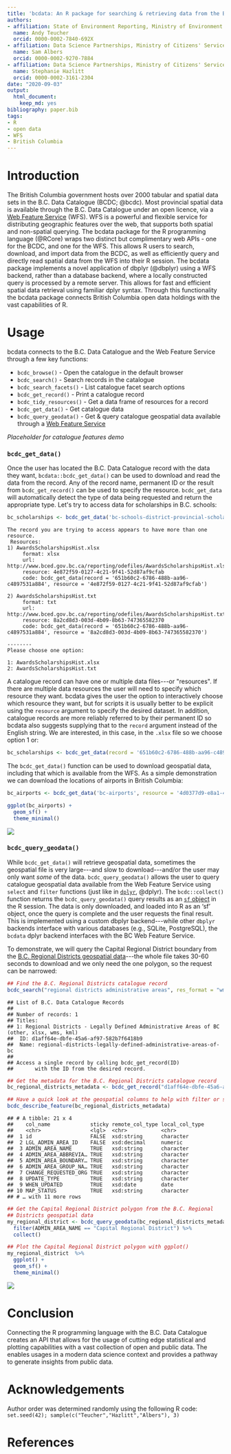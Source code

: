 ```yaml
---
title: 'bcdata: An R package for searching & retrieving data from the B.C. Data Catalogue'
authors:
- affiliation: State of Environment Reporting, Ministry of Environment and Climate Change Strategy, Province of British Columbia
  name: Andy Teucher
  orcid: 0000-0002-7840-692X
- affiliation: Data Science Partnerships, Ministry of Citizens' Services, Province of British Columbia
  name: Sam Albers
  orcid: 0000-0002-9270-7884
- affiliation: Data Science Partnerships, Ministry of Citizens' Services, Province of British Columbia
  name: Stephanie Hazlitt
  orcid: 0000-0002-3161-2304
date: "2020-09-03"
output:
  html_document:
    keep_md: yes
bibliography: paper.bib
tags:
- R
- open data
- WFS
- British Columbia
---
```







# Introduction

The British Columbia government hosts over 2000 tabular and spatial data sets in the B.C. Data Catalogue (BCDC; @bcdc).  Most provincial spatial data is available through the B.C. Data Catalogue under an open licence, via a [Web Feature Service](https://en.wikipedia.org/wiki/Web_Feature_Service) (WFS). WFS is a powerful and flexible service for distributing geographic features over the web, that supports both spatial and non-spatial querying.  The bcdata package for the R programming language (@RCore) wraps two distinct but complimentary web APIs - one for the BCDC, and one for the WFS.  This allows R users to search, download, and import data from the BCDC, as well as efficiently query and directly read spatial data from the WFS into their R session. The bcdata package implements a novel application of dbplyr (@dbplyr) using a WFS backend, rather than a database backend, where a locally constructed query is processed by a remote server. This allows for fast and efficient spatial data retrieval using familiar dplyr syntax. Through this functionality the bcdata package connects British Columbia open data holdings with the vast capabilities of R.

# Usage 

bcdata connects to the B.C. Data Catalogue and the Web Feature Service through a few key functions:

- `bcdc_browse()` - Open the catalogue in the default browser
- `bcdc_search()` - Search records in the catalogue
- `bcdc_search_facets()` - List catalogue facet search options
- `bcdc_get_record()` - Print a catalogue record
- `bcdc_tidy_resources()` - Get a data frame of resources for a record
- `bcdc_get_data()` - Get catalogue data
- `bcdc_query_geodata()` - Get & query catalogue geospatial data available through a [Web Feature Service](https://www2.gov.bc.ca/gov/content?id=95D78D544B244F34B89223EF069DF74E)

 *Placeholder for catalogue features demo*

### `bcdc_get_data()`

Once the user has located the B.C. Data Catalogue record with the data they want, `bcdata::bcdc_get_data()` can be used to download and read the data from the record.  Any of the record name, permanent ID or the result from `bcdc_get_record()` can be used to specify the resource. `bcdc_get_data` will automatically detect the type of data being requested and return the appropriate type. Let's try to access data for scholarships in B.C. schools:


```r
bc_scholarships <- bcdc_get_data('bc-schools-district-provincial-scholarships')
```

```
The record you are trying to access appears to have more than one resource.
 Resources: 
1) AwardsScholarshipsHist.xlsx
     format: xlsx 
     url: http://www.bced.gov.bc.ca/reporting/odefiles/AwardsScholarshipsHist.xlsx 
     resource: 4e872f59-0127-4c21-9f41-52d87af9cfab 
     code: bcdc_get_data(record = '651b60c2-6786-488b-aa96-c4897531a884', resource = '4e872f59-0127-4c21-9f41-52d87af9cfab')

2) AwardsScholarshipsHist.txt
     format: txt 
     url: http://www.bced.gov.bc.ca/reporting/odefiles/AwardsScholarshipsHist.txt 
     resource: 8a2cd8d3-003d-4b09-8b63-747365582370 
     code: bcdc_get_data(record = '651b60c2-6786-488b-aa96-c4897531a884', resource = '8a2cd8d3-003d-4b09-8b63-747365582370')

--------
Please choose one option: 

1: AwardsScholarshipsHist.xlsx
2: AwardsScholarshipsHist.txt
```

A catalogue record can have one or multiple data files---or "resources". If there are multiple data resources the user will need to specify which resource they want. bcdata gives the user the option to interactively choose which resource they want, but for scripts it is usually better to be explicit using the `resource` argument to specify the desired dataset. In addition, catalogue records are more reliably referred to by their permanent ID so bcdata also suggests supplying that to the `record` argument instead of the English string. We are interested, in this case, in the `.xlsx` file so we choose option 1 or:


```r
bc_scholarships <- bcdc_get_data(record = '651b60c2-6786-488b-aa96-c4897531a884', resource = '4e872f59-0127-4c21-9f41-52d87af9cfab')
```

The `bcdc_get_data()` function can be used to download geospatial data, including that which is available from the WFS. As a simple demonstration we can download the locations of airports in British Columbia:


```r
bc_airports <- bcdc_get_data('bc-airports', resource = '4d0377d9-e8a1-429b-824f-0ce8f363512c')

ggplot(bc_airports) +
  geom_sf() +
  theme_minimal()
```

![](airports-1.png)<!-- -->

### `bcdc_query_geodata()`

While `bcdc_get_data()` will retrieve geospatial data, sometimes the geospatial file is very large---and slow to download---and/or the user may only want _some_ of the data. `bcdc_query_geodata()` allows the user to query catalogue geospatial data available from the Web Feature Service using `select` and `filter` functions (just like in [`dplyr`](https://dplyr.tidyverse.org/), @dplyr). The `bcdc::collect()` function returns the `bcdc_query_geodata()` query results as an [`sf` object](https://r-spatial.github.io/sf/) in the R session. The data is only downloaded, and loaded into R as an ‘sf’ object, once the query is complete and the user requests the final result. This is implemented using a custom dbplyr backend---while other `dbplyr` backends interface with various databases (e.g., SQLite, PostgreSQL), the `bcdata` dplyr backend interfaces with the BC Web Feature Service.

To demonstrate, we will query the Capital Regional District boundary from the [B.C. Regional Districts geospatial data](https://catalogue.data.gov.bc.ca/dataset/d1aff64e-dbfe-45a6-af97-582b7f6418b9)---the whole file takes 30-60 seconds to download and we only need the one polygon, so the request can be narrowed:


```r
## Find the B.C. Regional Districts catalogue record
bcdc_search("regional districts administrative areas", res_format = "wms", n = 1)
```

```
## List of B.C. Data Catalogue Records
## 
## Number of records: 1
## Titles:
## 1: Regional Districts - Legally Defined Administrative Areas of BC (other, xlsx, wms, kml)
##  ID: d1aff64e-dbfe-45a6-af97-582b7f6418b9
##  Name: regional-districts-legally-defined-administrative-areas-of-bc 
## 
## Access a single record by calling bcdc_get_record(ID)
##       with the ID from the desired record.
```

```r
## Get the metadata for the B.C. Regional Districts catalogue record
bc_regional_districts_metadata <- bcdc_get_record("d1aff64e-dbfe-45a6-af97-582b7f6418b9")

## Have a quick look at the geospatial columns to help with filter or select
bcdc_describe_feature(bc_regional_districts_metadata)
```

```
## # A tibble: 21 x 4
##    col_name             sticky remote_col_type local_col_type
##    <chr>                <lgl>  <chr>           <chr>         
##  1 id                   FALSE  xsd:string      character     
##  2 LGL_ADMIN_AREA_ID    FALSE  xsd:decimal     numeric       
##  3 ADMIN_AREA_NAME      TRUE   xsd:string      character     
##  4 ADMIN_AREA_ABBREVIA… TRUE   xsd:string      character     
##  5 ADMIN_AREA_BOUNDARY… TRUE   xsd:string      character     
##  6 ADMIN_AREA_GROUP_NA… TRUE   xsd:string      character     
##  7 CHANGE_REQUESTED_ORG TRUE   xsd:string      character     
##  8 UPDATE_TYPE          TRUE   xsd:string      character     
##  9 WHEN_UPDATED         TRUE   xsd:date        date          
## 10 MAP_STATUS           TRUE   xsd:string      character     
## # … with 11 more rows
```

```r
## Get the Capital Regional District polygon from the B.C. Regional
## Districts geospatial data
my_regional_district <- bcdc_query_geodata(bc_regional_districts_metadata) %>%
  filter(ADMIN_AREA_NAME == "Capital Regional District") %>%
  collect()

## Plot the Capital Regional District polygon with ggplot()
my_regional_district  %>%
  ggplot() +
  geom_sf() +
  theme_minimal()
```

![](regional_districts-1.png)<!-- -->

# Conclusion

Connecting the R programming language with the B.C. Data Catalogue creates an API that allows for the usage of cutting edge statistical and plotting capabilities with a vast collection of open and public data. The enables usages in a modern data science context and provides a pathway to generate insights from public data. 

# Acknowledgements
Author order was determined randomly using the following R code: `set.seed(42); sample(c("Teucher","Hazlitt","Albers"), 3)`

# References
